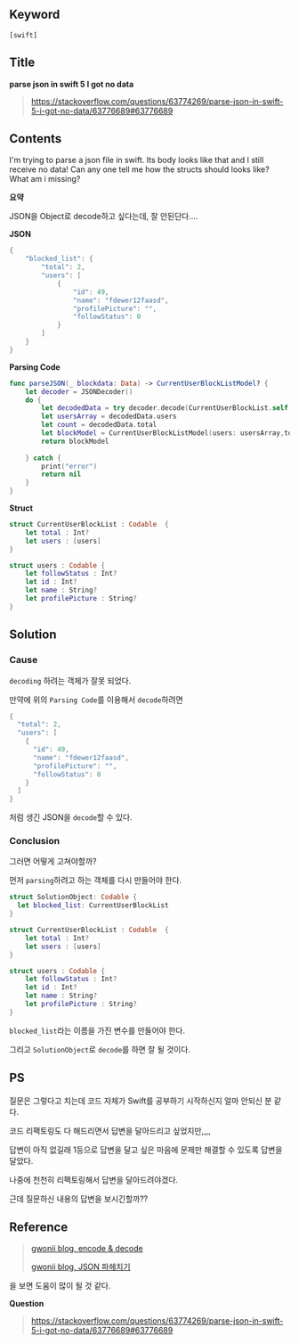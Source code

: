 

## Keyword

`[swift]`



## Title

**parse json in swift 5 I got no data**

> https://stackoverflow.com/questions/63774269/parse-json-in-swift-5-i-got-no-data/63776689#63776689

## Contents

I'm trying to parse a json file in swift. Its body looks like that and I still receive no data! Can any one tell me how the structs should looks like? What am i missing?

**요약**

JSON을 Object로 decode하고 싶다는데, 잘 안된단다….

**JSON**

```swift
{
    "blocked_list": {
        "total": 2,
        "users": [
            {
                "id": 49,
                "name": "fdewer12faasd",
                "profilePicture": "",
                "followStatus": 0
            }
        ]
    }
}
```



**Parsing Code**

```swift
func parseJSON(_ blockdata: Data) -> CurrentUserBlockListModel? {
    let decoder = JSONDecoder()
    do {
        let decodedData = try decoder.decode(CurrentUserBlockList.self, from: blockdata)
        let usersArray = decodedData.users
        let count = decodedData.total
        let blockModel = CurrentUserBlockListModel(users: usersArray,total:count)
        return blockModel
        
    } catch {
        print("error")
        return nil
    }
}
```



**Struct**

```swift
struct CurrentUserBlockList : Codable  {
    let total : Int?
    let users : [users]
}

struct users : Codable {
    let followStatus : Int?
    let id : Int?
    let name : String?
    let profilePicture : String?
}
```



## Solution



### Cause

`decoding` 하려는 객체가 잘못 되었다. 

만약에 위의 `Parsing Code`를 이용해서 `decode`하려면 

```swift
{
  "total": 2,
  "users": [
	{
	  "id": 49,
	  "name": "fdewer12faasd",
	  "profilePicture": "",
	  "followStatus": 0
	}
  ]
}
```

처럼 생긴 JSON을 `decode`할 수 있다. 



### Conclusion

그러면 어떻게 고쳐야할까?

먼저 `parsing`하려고 하는 객체를 다시 만들어야 한다. 

```swift
struct SolutionObject: Codable {
  let blocked_list: CurrentUserBlockList
}

struct CurrentUserBlockList : Codable  {
    let total : Int?
    let users : [users]
}

struct users : Codable {
    let followStatus : Int?
    let id : Int?
    let name : String?
    let profilePicture : String?
}
```

`blocked_list`라는 이름을 가진 변수를 만들어야 한다. 



그리고 `SolutionObject`로 `decode`를 하면 잘 될 것이다. 



## PS

질문은 그렇다고 치는데 코드 자체가 Swift를 공부하기 시작하신지 얼마 안되신 분 같다. 

코드 리팩토링도 다 해드리면서 답변을 달아드리고 싶었지만,,,, 

답변이 아직 없길래 1등으로 답변을 달고 싶은 마음에 문제만 해결할 수 있도록 답변을 달았다. 

나중에 천천히 리팩토링해서 답변을 달아드려야겠다. 

근데 질문하신 내용의 답변을 보시긴할까?? 



## Reference

> [gwonii blog, encode & decode](https://gwonii.github.io/2020/09/06/Encoding-Decoding.html#decodable)
>
> [gwonii blog, JSON 파헤치기](https://gwonii.github.io/2020/08/31/JSON.html)

을 보면 도움이 많이 될 것 같다. 

**Question**

> https://stackoverflow.com/questions/63774269/parse-json-in-swift-5-i-got-no-data/63776689#63776689











